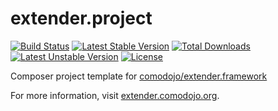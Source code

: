 # extender.project

[![Build Status](https://api.travis-ci.org/comodojo/extender.project.png)](http://travis-ci.org/comodojo/extender.project) [![Latest Stable Version](https://poser.pugx.org/comodojo/extender.project/v/stable)](https://packagist.org/packages/comodojo/extender.project) [![Total Downloads](https://poser.pugx.org/comodojo/extender.project/downloads)](https://packagist.org/packages/comodojo/extender.project) [![Latest Unstable Version](https://poser.pugx.org/comodojo/extender.project/v/unstable)](https://packagist.org/packages/comodojo/extender.project) [![License](https://poser.pugx.org/comodojo/extender.project/license)](https://packagist.org/packages/comodojo/extender.project)

Composer project template for [comodojo/extender.framework](https://github.com/comodojo/extender.framework)

For more information, visit [extender.comodojo.org](https://extender.comodojo.org).
